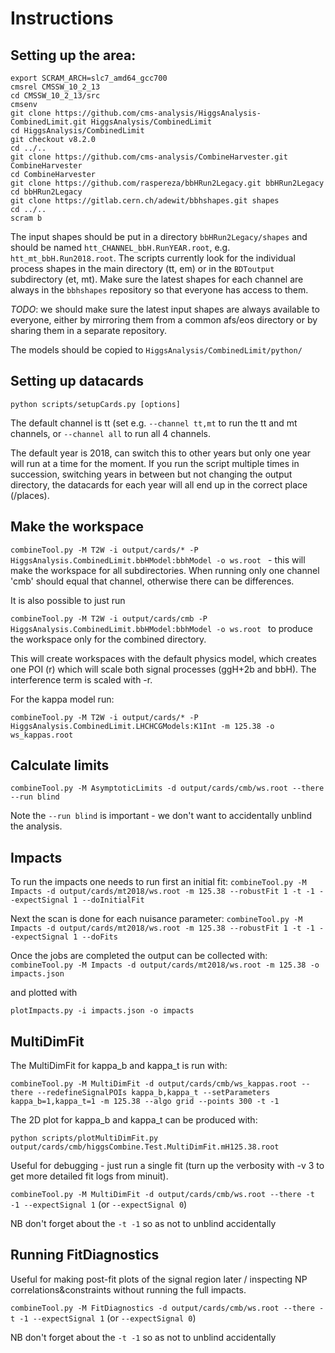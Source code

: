 # Instructions

## Setting up the area:

```
export SCRAM_ARCH=slc7_amd64_gcc700
cmsrel CMSSW_10_2_13
cd CMSSW_10_2_13/src
cmsenv
git clone https://github.com/cms-analysis/HiggsAnalysis-CombinedLimit.git HiggsAnalysis/CombinedLimit
cd HiggsAnalysis/CombinedLimit
git checkout v8.2.0
cd ../..
git clone https://github.com/cms-analysis/CombineHarvester.git CombineHarvester
cd CombineHarvester
git clone https://github.com/raspereza/bbHRun2Legacy.git bbHRun2Legacy
cd bbHRun2Legacy
git clone https://gitlab.cern.ch/adewit/bbhshapes.git shapes
cd ../..
scram b
```

The input shapes should be put in a directory `bbHRun2Legacy/shapes` and should be named `htt_CHANNEL_bbH.RunYEAR.root`, e.g. `htt_mt_bbH.Run2018.root`.
The scripts currently look for the individual process shapes in the main directory (tt, em) or in the `BDToutput` subdirectory (et, mt). Make sure the latest shapes for each channel are always in the `bbhshapes` repository so that everyone has access to them.

*TODO*: we should make sure the latest input shapes are always available to everyone, either by mirroring them from a common afs/eos directory or by sharing them in a separate repository.

The models should be copied to `HiggsAnalysis/CombinedLimit/python/`

## Setting up datacards

`python scripts/setupCards.py [options]`

The default channel is tt (set e.g. `--channel tt,mt` to run the tt and mt channels, or `--channel all` to run all 4 channels.
 
The default year is 2018, can switch this to other years but only one year will run at a time for the moment. If you run the script multiple times in succession, switching years in between but not changing the output directory, the datacards for each year will all end up in the correct place (/places).

## Make the workspace

`combineTool.py -M T2W -i output/cards/* -P HiggsAnalysis.CombinedLimit.bbHModel:bbhModel -o ws.root ` - this will make the workspace for all subdirectories. When running only one channel 'cmb' should equal that channel, otherwise there can be differences.

It is also possible to just run

`combineTool.py -M T2W -i output/cards/cmb -P HiggsAnalysis.CombinedLimit.bbHModel:bbhModel -o ws.root ` to produce the workspace only for the combined directory.

This will create workspaces with the default physics model, which creates one POI (r) which will scale both signal processes (ggH+2b and bbH). The interference term is scaled with -r.

For the kappa model run:

`combineTool.py -M T2W -i output/cards/* -P HiggsAnalysis.CombinedLimit.LHCHCGModels:K1Int -m 125.38 -o ws_kappas.root`

## Calculate limits

`combineTool.py -M AsymptoticLimits -d output/cards/cmb/ws.root --there --run blind`

Note the `--run blind` is important - we don't want to accidentally unblind the analysis.

## Impacts

To run the impacts one needs to run first an initial fit:
`combineTool.py -M Impacts -d output/cards/mt2018/ws.root -m 125.38 --robustFit 1 -t -1 --expectSignal 1 --doInitialFit`

Next the scan is done for each nuisance parameter:
`combineTool.py -M Impacts -d output/cards/mt2018/ws.root -m 125.38 --robustFit 1 -t -1 --expectSignal 1 --doFits`

Once the jobs are completed the output can be collected with:
`combineTool.py -M Impacts -d output/cards/mt2018/ws.root -m 125.38 -o impacts.json`

and plotted with

`plotImpacts.py -i impacts.json -o impacts`

## MultiDimFit
The MultiDimFit for kappa_b and kappa_t is run with:

`combineTool.py -M MultiDimFit -d output/cards/cmb/ws_kappas.root --there --redefineSignalPOIs kappa_b,kappa_t --setParameters kappa_b=1,kappa_t=1 -m 125.38 --algo grid --points 300 -t -1`

The 2D plot for kappa_b and kappa_t can be produced with:

`python scripts/plotMultiDimFit.py output/cards/cmb/higgsCombine.Test.MultiDimFit.mH125.38.root`

Useful for debugging - just run a single fit (turn up the verbosity with -v 3 to get more detailed fit logs from minuit).

`combineTool.py -M MultiDimFit -d output/cards/cmb/ws.root --there -t -1 --expectSignal 1` (or `--expectSignal 0`) 

NB don't forget about the `-t -1` so as not to unblind accidentally

## Running FitDiagnostics
Useful for making post-fit plots of the signal region later / inspecting NP correlations&constraints without running the full impacts.

`combineTool.py -M FitDiagnostics -d output/cards/cmb/ws.root --there -t -1 --expectSignal 1` (or `--expectSignal 0`) 

NB don't forget about the `-t -1` so as not to unblind accidentally

